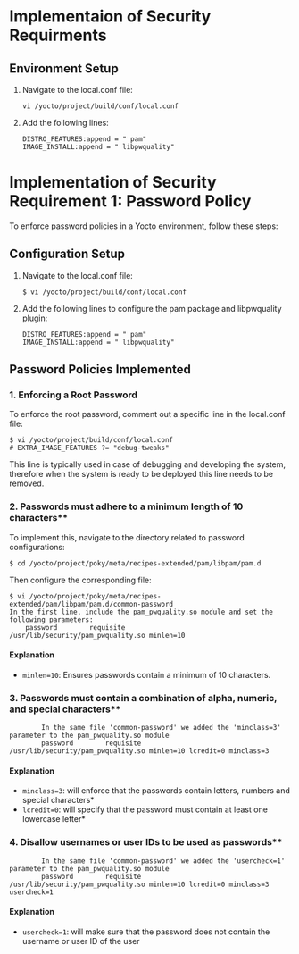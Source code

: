 Implementaion of Security Requirments
=======================================

## Environment Setup

1. Navigate to the local.conf file:
    ```shell
    vi /yocto/project/build/conf/local.conf
    ```

2. Add the following lines:
    ```shell
    DISTRO_FEATURES:append = " pam"
    IMAGE_INSTALL:append = " libpwquality"
    ```

# Implementation of Security Requirement 1: Password Policy

To enforce password policies in a Yocto environment, follow these steps:

## Configuration Setup

1. Navigate to the local.conf file:
    ```shell
    $ vi /yocto/project/build/conf/local.conf
    ```

2. Add the following lines to configure the pam package and libpwquality plugin:
    ```shell
    DISTRO_FEATURES:append = " pam"
    IMAGE_INSTALL:append = " libpwquality"
    ```

## Password Policies Implemented

### 1. Enforcing a Root Password

To enforce the root password, comment out a specific line in the local.conf file:
```shell
$ vi /yocto/project/build/conf/local.conf
# EXTRA_IMAGE_FEATURES ?= "debug-tweaks"
```
This line is typically used in case of debugging and developing the system, therefore when the system is ready to be deployed this line needs to be removed.

### 2. Passwords must adhere to a minimum length of 10 characters**

To implement this, navigate to the directory related to password configurations:

```shell-session
$ cd /yocto/project/poky/meta/recipes-extended/pam/libpam/pam.d
```
Then configure the corresponding file:
```shell-session
$ vi /yocto/project/poky/meta/recipes-extended/pam/libpam/pam.d/common-password
In the first line, include the pam_pwquality.so module and set the following parameters:
	password        requisite         /usr/lib/security/pam_pwquality.so minlen=10 
```
#### Explanation
  - `minlen=10`: Ensures passwords contain a minimum of 10 characters.

### 3. Passwords must contain a combination of alpha, numeric, and special characters**

```shell-session
        In the same file 'common-password' we added the 'minclass=3' parameter to the pam_pwquality.so module
        password        requisite         /usr/lib/security/pam_pwquality.so minlen=10 lcredit=0 minclass=3
```
#### Explanation
  - `minclass=3`: will enforce that the passwords contain letters, numbers and special characters*
  - `lcredit=0`: will specify that the password must contain at least one lowercase letter*

### 4. Disallow usernames or user IDs to be used as passwords**

```shell-session
        In the same file 'common-password' we added the 'usercheck=1' parameter to the pam_pwquality.so module
        password        requisite         /usr/lib/security/pam_pwquality.so minlen=10 lcredit=0 minclass=3 usercheck=1
```
#### Explanation
  - `usercheck=1`: will make sure that the password does not contain the username or user ID of the user





